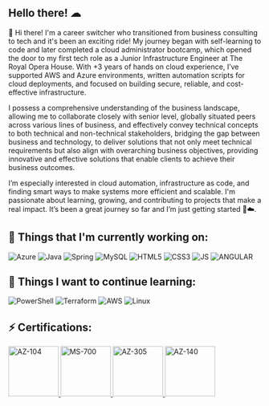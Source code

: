 ## Hello there! ☁

👋 Hi there! I'm a career switcher who transitioned from business consulting to tech and it's been an exciting ride! My journey began with self-learning to code and later completed a cloud administrator bootcamp, which opened the door to my first tech role as a Junior Infrastructure Engineer at The Royal Opera House. With +3 years of hands on cloud experience, I’ve supported AWS and Azure environments, written automation scripts for cloud deployments, and focused on building secure, reliable, and cost-effective infrastructure.

I possess a comprehensive understanding of the business landscape, allowing me to collaborate closely with senior level, globally situated peers across various lines of business, and effectively convey technical concepts to both technical and non-technical stakeholders, bridging the gap between business and technology, to deliver solutions that not only meet technical requirements but also align with overarching business objectives, providing innovative and effective solutions that enable clients to achieve their business outcomes. 

I’m especially interested in cloud automation, infrastructure as code, and finding smart ways to make systems more efficient and scalable. I'm passionate about learning, growing, and contributing to projects that make a real impact. It’s been a great journey so far and I’m just getting started 🚀☁️.

## 💼  Things that I'm currently working on:

![Azure](https://img.shields.io/badge/-Microsoft%20Azure-4285F4?logo=microsoft%20azure&logoColor=white&style=flat)
![Java](https://img.shields.io/badge/-java-white?logo=java&logoColor=black&Style=flat)
![Spring](https://img.shields.io/badge/-Spring-6DB33F?logo=spring&logoColor=white&Style=flat)
![MySQL](https://img.shields.io/badge/-MySQL-4479A1?logo=mysql&logoColor=white&style=flat)
![HTML5](https://img.shields.io/badge/-HTML5-E34F26?logo=HTML5&logoColor=white&style=flat)
![CSS3](https://img.shields.io/badge/-CSS3-1572B6?logo=CSS3&logoColor=white&style=flat)
![JS](https://img.shields.io/badge/-Javascript-F7DF1E?logo=javascript&logoColor=white&style=flat)
![ANGULAR](https://img.shields.io/badge/-Angular-DD0031?logo=angular&logoColor=white&style=flat)



## 🌱 Things I want to continue learning:
![PowerShell](https://img.shields.io/badge/-powershell-5391FE?logo=PowerShell&logoColor=white&Style=flat)
![Terraform](https://img.shields.io/badge/-Terraform-7B42BC?logo=terraform&logoColor=white&style=flat)
![AWS](https://img.shields.io/badge/-Amazon_AWS-232F3E?logo=Amazon%20aws&logoColor=#232F3E&style=flat)
![Linux](https://img.shields.io/badge/-Linux-FCC624?logo=linux&logoColor=black&Style=flat)

## ⚡ Certifications:
<a href="https://www.credly.com/badges/336eebfc-0ac3-4553-9a67-b402f491f185/public_url" target="_blank" rel="noopener noreferrer">
  <img src="https://images.credly.com/images/336eebfc-0ac3-4553-9a67-b402f491f185/azure-administrator-associate-600x600.png" alt="AZ-104" width="100" />
</a>
<a href="https://www.credly.com/badges/59db067c-f0e9-44a8-bcc7-53a960274bfb/public_url" target="_blank" rel="noopener noreferrer">
  <img src="https://images.credly.com/images/59db067c-f0e9-44a8-bcc7-53a960274bfb/CERT-Associate-Microsoft365-Teams-Administrator.png" alt="MS-700" width="100" />
</a>
<a href="https://www.credly.com/badges/daa0d89a-4348-4e39-a5ee-bb8f4313dddd/public_url" target="_blank" rel="noopener noreferrer">
  <img src="https://images.credly.com/badges/daa0d89a-4348-4e39-a5ee-bb8f4313dddd/image" alt="AZ-305" width="100" />
</a>
<a href="https://www.credly.com/badges/cbdaae2b-08b5-40fe-949d-4256c02c1b1c/public_url" target="_blank" rel="noopener noreferrer">
  <img src="https://images.credly.com/badges/cbdaae2b-08b5-40fe-949d-4256c02c1b1c/image" alt="AZ-140" width="100" />
</a>
